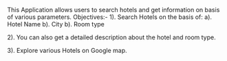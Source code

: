 This Application allows users to search hotels and get information on basis of various parameters.
Objectives:-
1). Search Hotels on the basis of: a). Hotel Name b). City b). Room type 

2). You can also get a detailed description about the hotel and room type.

3). Explore various Hotels on Google map.
